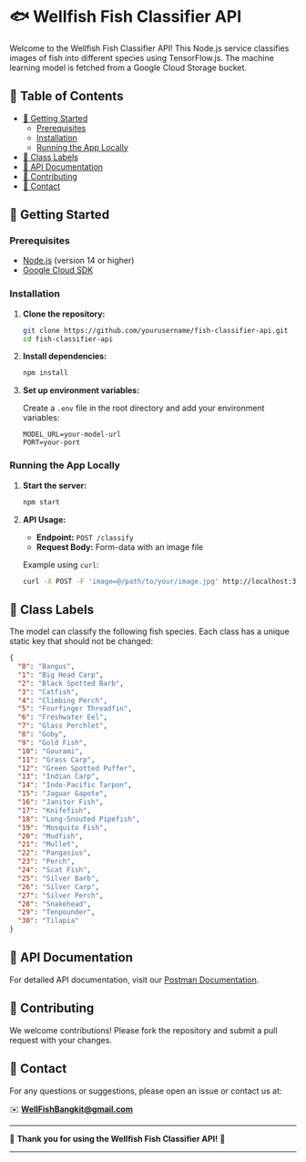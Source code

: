 # 🐟 Wellfish Fish Classifier API

Welcome to the Wellfish Fish Classifier API! This Node.js service classifies images of fish into different species using TensorFlow.js. The machine learning model is fetched from a Google Cloud Storage bucket.

## 📑 Table of Contents

- [🚀 Getting Started](#-getting-started)
  - [Prerequisites](#prerequisites)
  - [Installation](#installation)
  - [Running the App Locally](#running-the-app-locally)
- [📜 Class Labels](#-class-labels)
- [📜 API Documentation](#-api-documentation)
- [🎨 Contributing](#-contributing)
- [📧 Contact](#-contact)

## 🚀 Getting Started

### Prerequisites

- [Node.js](https://nodejs.org/) (version 14 or higher)
- [Google Cloud SDK](https://cloud.google.com/sdk)

### Installation

1. **Clone the repository:**

    ```bash
    git clone https://github.com/yourusername/fish-classifier-api.git
    cd fish-classifier-api
    ```

2. **Install dependencies:**

    ```bash
    npm install
    ```

3. **Set up environment variables:**

    Create a `.env` file in the root directory and add your environment variables:

    ```env
    MODEL_URL=your-model-url
    PORT=your-port
    ```
### Running the App Locally

1. **Start the server:**

    ```bash
    npm start
    ```

2. **API Usage:**

    - **Endpoint:** `POST /classify`
    - **Request Body:** Form-data with an image file

    Example using `curl`:

    ```bash
    curl -X POST -F 'image=@/path/to/your/image.jpg' http://localhost:3000/classify
    ```

## 📜 Class Labels

The model can classify the following fish species. Each class has a unique static key that should not be changed:

```json
{
  "0": "Bangus",
  "1": "Big Head Carp",
  "2": "Black Spotted Barb",
  "3": "Catfish",
  "4": "Climbing Perch",
  "5": "Fourfinger Threadfin",
  "6": "Freshwater Eel",
  "7": "Glass Perchlet",
  "8": "Goby",
  "9": "Gold Fish",
  "10": "Gourami",
  "11": "Grass Carp",
  "12": "Green Spotted Puffer",
  "13": "Indian Carp",
  "14": "Indo-Pacific Tarpon",
  "15": "Jaguar Gapote",
  "16": "Janitor Fish",
  "17": "Knifefish",
  "18": "Long-Snouted Pipefish",
  "19": "Mosquito Fish",
  "20": "Mudfish",
  "21": "Mullet",
  "22": "Pangasius",
  "23": "Perch",
  "24": "Scat Fish",
  "25": "Silver Barb",
  "26": "Silver Carp",
  "27": "Silver Perch",
  "28": "Snakehead",
  "29": "Tenpounder",
  "30": "Tilapia"
}
```

## 📜 API Documentation 

For detailed API documentation, visit our [Postman Documentation](https://documenter.getpostman.com/view/19448005/2sA3XPBhJE).

## 🎨 Contributing

We welcome contributions! Please fork the repository and submit a pull request with your changes.

## 📧 Contact

For any questions or suggestions, please open an issue or contact us at: 

✉️ **WellFishBangkit@gmail.com**

---

🌟 **Thank you for using the Wellfish Fish Classifier API!** 🌟

---